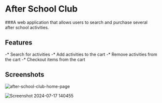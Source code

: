 # After School Club

###A web application that allows users to search and purchase several after school activities. 

## Features
  -* Search for activities
  -* Add activities to the cart
  -* Remove activities from the cart
  -* Checkout items from the cart

## Screenshots

![after-school-club-home-page](https://github.com/user-attachments/assets/0af999e3-5c0c-4e8a-ad7e-aa94e9bcb59c)

![Screenshot 2024-07-17 140455](https://github.com/user-attachments/assets/276f3ad5-4173-4620-9119-2218d0721b21)


